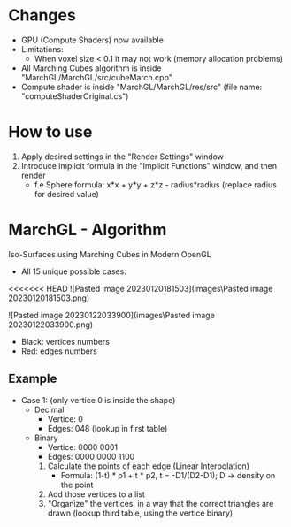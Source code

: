 

# Changes

- GPU (Compute Shaders) now available 
- Limitations:
  - When voxel size < 0.1 it may not work (memory allocation problems)
- All Marching Cubes algorithm is inside "MarchGL/MarchGL/src/cubeMarch.cpp"
- Compute shader is inside "MarchGL/MarchGL/res/src" (file name: "computeShaderOriginal.cs")

# How to use

1. Apply desired settings in the "Render Settings" window
2. Introduce implicit formula in the "Implicit Functions" window, and then render 
   - f.e Sphere formula: x\*x + y\*y + z\*z - radius\*radius (replace radius for desired value)

# MarchGL - Algorithm

Iso-Surfaces using Marching Cubes in Modern OpenGL

- All 15 unique possible cases:

<<<<<<< HEAD
![Pasted image 20230120181503](images\Pasted image 20230120181503.png)


![Pasted image 20230122033900](images\Pasted image 20230122033900.png)

- Black: vertices numbers
- Red: edges numbers

## Example

- Case 1: (only vertice 0 is inside the shape)
	- Decimal
		- Vertice: 0
		- Edges: 048 (lookup in first table)
	- Binary
		- Vertice: 0000 0001
		- Edges: 0000 0000 1100
	  1. Calculate the points of each edge (Linear Interpolation)
	     - Formula: (1-t) * p1 + t * p2, t = -D1/(D2-D1); D -> density on the point
	  2. Add those vertices to a list
	  3. "Organize" the vertices, in a way that the correct triangles are drawn (lookup third table, using the vertice binary)


